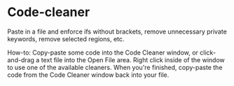 # Code-cleaner
Paste in a file and enforce ifs without brackets, remove unnecessary private keywords, remove selected regions, etc.

How-to:
Copy-paste some code into the Code Cleaner window, or click-and-drag a text file into the Open File area.
Right click inside of the window to use one of the available cleaners.
When you're finished, copy-paste the code from the Code Cleaner window back into your file.
